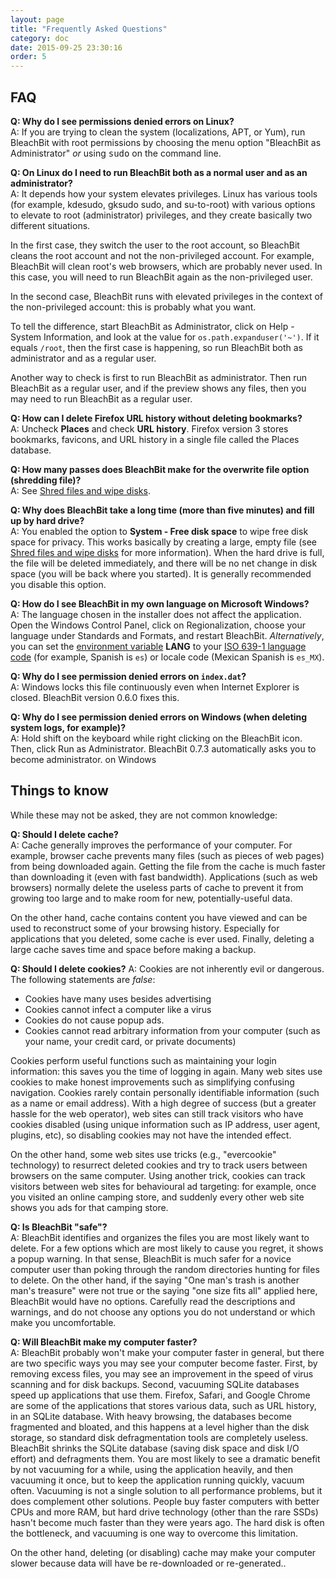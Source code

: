```yaml
---
layout: page
title: "Frequently Asked Questions"
category: doc
date: 2015-09-25 23:30:16
order: 5
---
```


## FAQ

**Q: Why do I see permissions denied errors on Linux?**  
A: If you are trying to clean the system (localizations, APT, or Yum), run BleachBit with root permissions by choosing the menu option "BleachBit as Administrator" _or_ using <tt>sudo</tt> on the command line.

**Q: On Linux do I need to run BleachBit both as a normal user and as an administrator?**  
A: It depends how your system elevates privileges. Linux has various tools (for example, kdesudo, gksudo sudo, and su-to-root) with various options to elevate to root (administrator) privileges, and they create basically two different situations.

In the first case, they switch the user to the root account, so BleachBit cleans the root account and not the non-privileged account. For example, BleachBit will clean root's web browsers, which are probably never used. In this case, you will need to run BleachBit again as the non-privileged user.

In the second case, BleachBit runs with elevated privileges in the context of the non-privileged account: this is probably what you want.

To tell the difference, start BleachBit as Administrator, click on Help - System Information, and look at the value for ```os.path.expanduser('~')```. If it equals ```/root```, then the first case is happening, so run BleachBit both as administrator and as a regular user.

Another way to check is first to run BleachBit as administrator. Then run BleachBit as a regular user, and if the preview shows any files, then you may need to run BleachBit as a regular user.

**Q: How can I delete Firefox URL history without deleting bookmarks?**  
A: Uncheck **Places** and check **URL history**. Firefox version 3 stores bookmarks, favicons, and URL history in a single file called the Places database.

**Q: How many passes does BleachBit make for the overwrite file option (shredding file)?**  
A: See [Shred files and wipe disks](/documentation/shred-files-wipe-disk).

**Q: Why does BleachBit take a long time (more than five minutes) and fill up by hard drive?**  
A: You enabled the option to **System - Free disk space** to wipe free disk space for privacy. This works basically by creating a large, empty file (see [Shred files and wipe disks](/documentation/shred-files-wipe-disk) for more information). When the hard drive is full, the file will be deleted immediately, and there will be no net change in disk space (you will be back where you started). It is generally recommended you disable this option.

**Q: How do I see BleachBit in my own language on Microsoft Windows?**  
A: The language chosen in the installer does not affect the application. Open the Windows Control Panel, click on Regionalization, choose your language under Standards and Formats, and restart BleachBit. _Alternatively_, you can set the [environment variable](http://support.microsoft.com/kb/310519) **LANG** to your [ISO 639-1 language code](http://en.wikipedia.org/wiki/List_of_ISO_639-1_codes) (for example, Spanish is ```es```) or locale code (Mexican Spanish is ```es_MX```).

**Q: Why do I see permission denied errors on ```index.dat```?**  
A: Windows locks this file continuously even when Internet Explorer is closed. BleachBit version 0.6.0 fixes this.

**Q: Why do I see permission denied errors on Windows (when deleting system logs, for example)?**  
A: Hold shift on the keyboard while right clicking on the BleachBit icon. Then, click Run as Administrator. BleachBit 0.7.3 automatically asks you to become administrator. on Windows

## Things to know

While these may not be asked, they are not common knowledge:

**Q: Should I delete cache?**  
A: Cache generally improves the performance of your computer. For example, browser cache prevents many files (such as pieces of web pages) from being downloaded again. Getting the file from the cache is much faster than downloading it (even with fast bandwidth). Applications (such as web browsers) normally delete the useless parts of cache to prevent it from growing too large and to make room for new, potentially-useful data.

On the other hand, cache contains content you have viewed and can be used to reconstruct some of your browsing history. Especially for applications that you deleted, some cache is ever used. Finally, deleting a large cache saves time and space before making a backup.

**Q: Should I delete cookies?**
A: Cookies are not inherently evil or dangerous. The following statements are *false*:

*   Cookies have many uses besides advertising
*   Cookies cannot infect a computer like a virus
*   Cookies do not cause popup ads.
*   Cookies cannot read arbitrary information from your computer (such as your name, your credit card, or private documents)

Cookies perform useful functions such as maintaining your login information: this saves you the time of logging in again. Many web sites use cookies to make honest improvements such as simplifying confusing navigation. Cookies rarely contain personally identifiable information (such as a name or email address). With a high degree of success (but a greater hassle for the web operator), web sites can still track visitors who have cookies disabled (using unique information such as IP address, user agent, plugins, etc), so disabling cookies may not have the intended effect.

On the other hand, some web sites use tricks (e.g., "evercookie" technology) to resurrect deleted cookies and try to track users between browsers on the same computer. Using another trick, cookies can track visitors between web sites for behavioural ad targeting: for example, once you visited an online camping store, and suddenly every other web site shows you ads for that camping store.

**Q: Is BleachBit "safe"?**  
A: BleachBit identifies and organizes the files you are most likely want to delete. For a few options which are most likely to cause you regret, it shows a popup warning. In that sense, BleachBit is much safer for a novice computer user than poking through the random directories hunting for files to delete. On the other hand, if the saying "One man's trash is another man's treasure" were not true or the saying "one size fits all" applied here, BleachBit would have no options. Carefully read the descriptions and warnings, and do not choose any options you do not understand or which make you uncomfortable.

**Q: Will BleachBit make my computer faster?**  
A: BleachBit probably won't make your computer faster in general, but there are two specific ways you may see your computer become faster. First, by removing excess files, you may see an improvement in the speed of virus scanning and for disk backups. Second, vacuuming SQLite databases speed up applications that use them. Firefox, Safari, and Google Chrome are some of the applications that stores various data, such as URL history, in an SQLite database. With heavy browsing, the databases become fragmented and bloated, and this happens at a level higher than the disk storage, so standard disk defragmentation tools are completely useless. BleachBit shrinks the SQLite database (saving disk space and disk I/O effort) and defragments them. You are most likely to see a dramatic benefit by not vacuuming for a while, using the application heavily, and then vacuuming it once, but to keep the application running quickly, vacuum often. Vacuuming is not a single solution to all performance problems, but it does complement other solutions. People buy faster computers with better CPUs and more RAM, but hard drive technology (other than the rare SSDs) hasn't become much faster than they were years ago. The hard disk is often the bottleneck, and vacuuming is one way to overcome this limitation.

On the other hand, deleting (or disabling) cache may make your computer slower because data will have be re-downloaded or re-generated..



